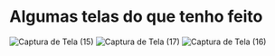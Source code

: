 # Algumas telas do que tenho feito
![Captura de Tela (15)](https://github.com/CarolinaCedro/Pratica-Angular/assets/75391803/0d331985-2c94-49d5-9fc5-9bf62b7afe2e)
![Captura de Tela (17)](https://github.com/CarolinaCedro/Pratica-Angular/assets/75391803/11e45917-f808-4c24-83c8-10478871c1d7)
![Captura de Tela (16)](https://github.com/CarolinaCedro/Pratica-Angular/assets/75391803/1fd22d4e-7d8b-4e3c-8b76-3b322e5ead48)


